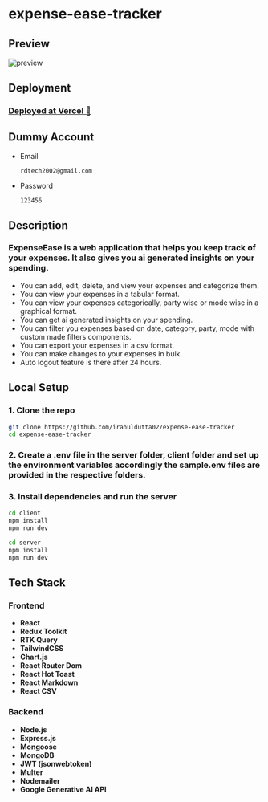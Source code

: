 # expense-ease-tracker

## Preview
![preview](https://github.com/user-attachments/assets/8533c39e-01f1-42db-b2d3-a9a2e664dc3f)

## Deployment
### [Deployed at Vercel 🔗](https://expense-ease-tracker.vercel.app)

## Dummy Account
- Email
  ```
  rdtech2002@gmail.com
  ```
- Password
  ```
  123456
  ```

## Description

### ExpenseEase is a web application that helps you keep track of your expenses. It also gives you ai generated insights on your spending.

- You can add, edit, delete, and view your expenses and categorize them.
- You can view your expenses in a tabular format.
- You can view your expenses categorically, party wise or mode wise in a graphical format.
- You can get ai generated insights on your spending.
- You can filter you expenses based on date, category, party, mode with custom made filters components.
- You can export your expenses in a csv format.
- You can make changes to your expenses in bulk.
- Auto logout feature is there after 24 hours.

## Local Setup

### 1. Clone the repo

```bash
git clone https://github.com/irahuldutta02/expense-ease-tracker
cd expense-ease-tracker
```

### 2. Create a .env file in the server folder, client folder and set up the environment variables accordingly the sample.env files are provided in the respective folders.

### 3. Install dependencies and run the server

```bash
cd client
npm install
npm run dev
```

```bash
cd server
npm install
npm run dev
```

## Tech Stack

### Frontend

- **React**
- **Redux Toolkit**
- **RTK Query**
- **TailwindCSS**
- **Chart.js**
- **React Router Dom**
- **React Hot Toast**
- **React Markdown**
- **React CSV**

### Backend

- **Node.js**
- **Express.js**
- **Mongoose**
- **MongoDB**
- **JWT (jsonwebtoken)**
- **Multer**
- **Nodemailer**
- **Google Generative AI API**
